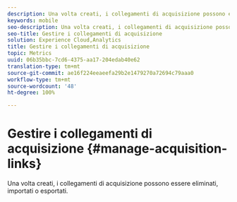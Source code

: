 ```yaml
---
description: Una volta creati, i collegamenti di acquisizione possono essere eliminati, importati o esportati.
keywords: mobile
seo-description: Una volta creati, i collegamenti di acquisizione possono essere eliminati, importati o esportati.
seo-title: Gestire i collegamenti di acquisizione
solution: Experience Cloud,Analytics
title: Gestire i collegamenti di acquisizione
topic: Metrics
uuid: 06b35bbc-7cd6-4375-aa17-204edab40e62
translation-type: tm+mt
source-git-commit: ae16f224eeaeefa29b2e1479270a72694c79aaa0
workflow-type: tm+mt
source-wordcount: '48'
ht-degree: 100%

---
```



# Gestire i collegamenti di acquisizione {#manage-acquisition-links}

Una volta creati, i collegamenti di acquisizione possono essere eliminati, importati o esportati.